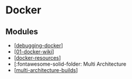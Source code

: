Docker
===

Modules
---

- [[debugging-docker]]
- [[01-docker-wiki]]
- [[docker-resources]]
- [:fontawesome-solid-folder: Multi Architecture
- [[multi-architecture-builds]]

[//begin]: # "Autogenerated link references for markdown compatibility"
[debugging-docker]: debugging/debugging-docker.md "Debugging"
[01-docker-wiki]: 01-docker-wiki.md "Docker Wiki"
[docker-resources]: docker-resources.md "Docker Resources"
[multi-architecture-builds]: multi-architecture-builds/multi-architecture-builds.md "Multi Architecture Builds"
[//end]: # "Autogenerated link references"